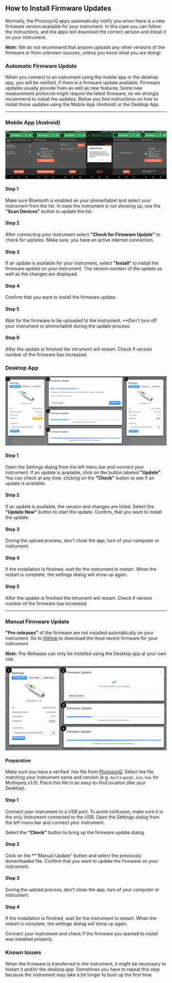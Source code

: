 ## How to Install Firmware Updates

Normally, the PhotosynQ apps automatically notify you when there is a new firmware version available for your instrument. In this case you can follow the instructions, and the apps will download the correct version and install it on your instrument.

***Note:*** We do not recommend that anyone uploads any other versions of the firmware or from unknown sources, unless you know what you are doing!

### Automatic Firmware Update

When you connect to an instrument using the mobile app or the desktop app, you will be notified, if there is a firmware update available. Firmware updates usually provide fixes as well as new features. Some new measurement protocols might require the latest firmware, so we strongly recommend to install the updates. Below you find instructions on how to install those updates using the Mobile App (Android) or the Desktop App.

***

### Mobile App (Android)

![(1) Connect your instrument. (2) Check for updates. (3) Select the update to install. (4) Confirm the update. (5) Wait for the update installation. (6) Reconnect and confirm the update has been installed.](../images/help/_instruments_Firmware_Update_Android.png)

#### Step 1

Make sure Bluetooth is enabled on your phone/tablet and select your instrument from the list. In case the instrument is not showing up, use the **"Scan Devices"** button to update the list.

#### Step 2

After connecting your instrument select **"Check for Firmware Update"** to check for updates. Make sure, you have an active internet connection.

#### Step 3

If an update is available for your instrument, select **"Install"** to install the firmware update on your instrument. The version number of the update as well as the changes are displayed.

#### Step 4

Confirm that you want to install the firmware update.

#### Step 5

Wait for the firmware to be uploaded to the instrument. **Don't turn off your instrument or phone/tablet during the update process.

#### Step 6

After the update is finished the intrument will restart. Check if version number of the firmware has increased.

### Desktop App

![(1) Connect your instrument, and click on the Update button (2) Confirm the update installation. (3-4) Update Progress and Instrument Restart. (5) Reconnect the Instrument after successful installation.](../images/help/_instruments_Firmware_Update_Desktop.png)

#### Step 1

Open the Settings dialog from the left menu bar and connect your instrument. If an update is available, click on the button labeled **"Update"**. You can check at any time, clicking on the **"Check"** button to see if an update is available.

#### Step 2

If an update is available, the version and changes are listed. Select the **"Update Now"** button to start the update. Confirm, that you want to install the update.

#### Step 3

During the upload process, don't close the app, turn of your computer or instrument.

#### Step 4

If the installation is finished, wait for the instrument to restart. When the restart is complete, the settings dialog will show up again.

#### Step 5

After the update is finished the intrument will restart. Check if version number of the firmware has increased.

***

### Manual Firmware Update

**"Pre-releases"** of the firmware are not installed automatically on your instrument. Go to [GitHub][Firmware-Github] to download the most recent firmware for your instrument.

***Note:*** Pre-Releases can only be installed using the Desktop app at your own risk.

![(1) Connect your instrument, and click on the check button (2) Select Manual Update, select your firmware file and confirm the update. (3-4) Update Progress and Instrument Restart. Make sure that after reconnecting, your instrument has the firmware installed.](../images/help/_instruments_Firmware_Manual_Desktop.png)

#### Preparation

Make sure you have a verified .hex file from [PhotosynQ][Firmware-Github]. Select the file matching your instrument name and version (e.g. `multispeq1.ino.hex` for Multispeq v1.0). Place this file in an easy-to-find location (like your Desktop).

#### Step 1

Connect your instrument to a USB port. To avoid confusion, make sure it is the only instrument connected to the USB.
Open the Settings dialog from the left menu bar and connect your instrument.

Select the **"Check"** button to bring up the firmware update dialog.

#### Step 2

Click on the **"Manual Update" button and select the previously donwnloaded file. Confirm that you want to update the firmware on your instrument.

#### Step 3

During the upload process, don't close the app, turn of your computer or instrument.

#### Step 4

If the installation is finished, wait for the instrument to restart. When the restart is complete, the settings dialog will show up again.

Connect your instrument and check if the firmware you wanted to install was installed properly.

### Known Issues

When the firmware is transferred to the instrument, it might be necessary to restart it and/or the desktop app.
Sometimes you have to repeat this step because the instrument may take a bit longer to boot up the first time.

[Firmware-Github]: https://github.com/Photosynq/PhotosynQ-Firmware/releases